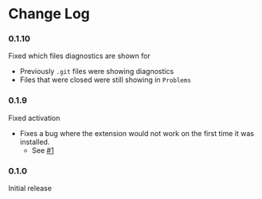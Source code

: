 # Change Log

### 0.1.10

Fixed which files diagnostics are shown for
- Previously `.git` files were showing diagnostics
- Files that were closed were still showing in `Problems`

### 0.1.9

Fixed activation
- Fixes a bug where the extension would not work on the first time it was installed.
    - See [#1](https://github.com/coderfin/logical-properties/issues/1)

### 0.1.0

Initial release